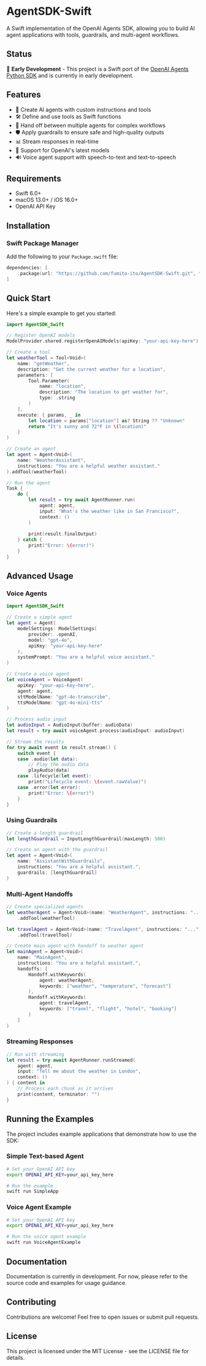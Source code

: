 # AgentSDK-Swift

A Swift implementation of the OpenAI Agents SDK, allowing you to build AI agent applications with tools, guardrails, and multi-agent workflows.

## Status

🚧 **Early Development** - This project is a Swift port of the [OpenAI Agents Python SDK](https://github.com/openai/openai-agents-py) and is currently in early development.

## Features

- 🤖 Create AI agents with custom instructions and tools
- 🛠️ Define and use tools as Swift functions
- 🔄 Hand off between multiple agents for complex workflows
- 🛡️ Apply guardrails to ensure safe and high-quality outputs
- 📊 Stream responses in real-time
- 📝 Support for OpenAI's latest models 
- 🔊 Voice agent support with speech-to-text and text-to-speech

## Requirements

- Swift 6.0+
- macOS 13.0+ / iOS 16.0+
- OpenAI API Key

## Installation

### Swift Package Manager

Add the following to your `Package.swift` file:

```swift
dependencies: [
    .package(url: "https://github.com/fumito-ito/AgentSDK-Swift.git", from: "0.1.0")
]
```

## Quick Start

Here's a simple example to get you started:

```swift
import AgentSDK_Swift

// Register OpenAI models
ModelProvider.shared.registerOpenAIModels(apiKey: "your-api-key-here")

// Create a tool
let weatherTool = Tool<Void>(
    name: "getWeather",
    description: "Get the current weather for a location",
    parameters: [
        Tool.Parameter(
            name: "location",
            description: "The location to get weather for",
            type: .string
        )
    ],
    execute: { params, _ in
        let location = params["location"] as? String ?? "Unknown"
        return "It's sunny and 72°F in \(location)"
    }
)

// Create an agent
let agent = Agent<Void>(
    name: "WeatherAssistant",
    instructions: "You are a helpful weather assistant."
).addTool(weatherTool)

// Run the agent
Task {
    do {
        let result = try await AgentRunner.run(
            agent: agent,
            input: "What's the weather like in San Francisco?",
            context: ()
        )
        
        print(result.finalOutput)
    } catch {
        print("Error: \(error)")
    }
}
```

## Advanced Usage

### Voice Agents

```swift
import AgentSDK_Swift

// Create a simple agent
let agent = Agent(
    modelSettings: ModelSettings(
        provider: .openAI,
        model: "gpt-4o",
        apiKey: "your-api-key-here"
    ),
    systemPrompt: "You are a helpful voice assistant."
)

// Create a voice agent
let voiceAgent = VoiceAgent(
    apiKey: "your-api-key-here",
    agent: agent,
    sttModelName: "gpt-4o-transcribe",
    ttsModelName: "gpt-4o-mini-tts"
)

// Process audio input
let audioInput = AudioInput(buffer: audioData)
let result = try await voiceAgent.process(audioInput: audioInput)

// Stream the results
for try await event in result.stream() {
    switch event {
    case .audio(let data):
        // Play the audio data
        playAudio(data)
    case .lifecycle(let event):
        print("Lifecycle event: \(event.rawValue)")
    case .error(let error):
        print("Error: \(error)")
    }
}
```

### Using Guardrails

```swift
// Create a length guardrail
let lengthGuardrail = InputLengthGuardrail(maxLength: 500)

// Create an agent with the guardrail
let agent = Agent<Void>(
    name: "AssistantWithGuardrails",
    instructions: "You are a helpful assistant.",
    guardrails: [lengthGuardrail]
)
```

### Multi-Agent Handoffs

```swift
// Create specialized agents
let weatherAgent = Agent<Void>(name: "WeatherAgent", instructions: "...")
    .addTool(weatherTool)

let travelAgent = Agent<Void>(name: "TravelAgent", instructions: "...")
    .addTool(travelTool)

// Create main agent with handoff to weather agent
let mainAgent = Agent<Void>(
    name: "MainAgent",
    instructions: "You are a helpful assistant.",
    handoffs: [
        Handoff.withKeywords(
            agent: weatherAgent,
            keywords: ["weather", "temperature", "forecast"]
        ),
        Handoff.withKeywords(
            agent: travelAgent,
            keywords: ["travel", "flight", "hotel", "booking"]
        )
    ]
)
```

### Streaming Responses

```swift
// Run with streaming
let result = try await AgentRunner.runStreamed(
    agent: agent,
    input: "Tell me about the weather in London",
    context: ()
) { content in
    // Process each chunk as it arrives
    print(content, terminator: "")
}
```

## Running the Examples

The project includes example applications that demonstrate how to use the SDK:

### Simple Text-based Agent

```bash
# Set your OpenAI API key
export OPENAI_API_KEY=your_api_key_here

# Run the example
swift run SimpleApp
```

### Voice Agent Example

```bash
# Set your OpenAI API key
export OPENAI_API_KEY=your_api_key_here

# Run the voice agent example
swift run VoiceAgentExample
```

## Documentation

Documentation is currently in development. For now, please refer to the source code and examples for usage guidance.

## Contributing

Contributions are welcome! Feel free to open issues or submit pull requests.

## License

This project is licensed under the MIT License - see the LICENSE file for details.
